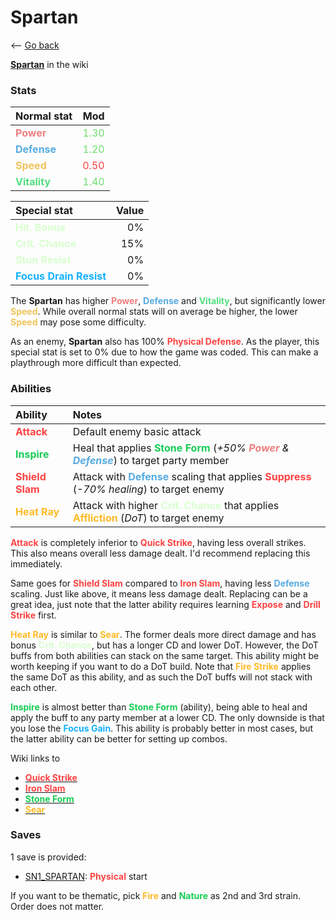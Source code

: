 # Spartan

<-- [Go back](../README.md)

[**Spartan**](https://sonny.wiki.gg/wiki/Spartan) in the wiki

### Stats

| Normal stat | Mod |
| :---------- | --: |
| <font color="#f07e7e">**Power**</font>    | <font color="#6fde6e">1.30</font> |
| <font color="#56abe1">**Defense**</font>  | <font color="#6fde6e">1.20</font> |
| <font color="#f1c45b">**Speed**</font>    | <font color="#ff4242">0.50</font> |
| <font color="#52de80">**Vitality**</font> | <font color="#6fde6e">1.40</font> |

| Special stat       | Value |
| :----------------- | ----: |
| <font color="#d8ffce">**Hit. Bonus**</font>         |    0% |
| <font color="#d8ffce">**Crit. Chance**</font>       |   15% |
| <font color="#d8ffce">**Stun Resist**</font>        |    0% |
| <font color="#14b1ff">**Focus Drain Resist**</font> |    0% |

The **Spartan** has higher <font color="#f07e7e">**Power**</font>, <font color="#56abe1">**Defense**</font> and <font color="#52de80">**Vitality**</font>, but significantly lower <font color="#f1c45b">**Speed**</font>. While overall normal stats will on average be higher, the lower <font color="#f1c45b">**Speed**</font> may pose some difficulty.

As an enemy, **Spartan** also has 100% <font color="#ff4242">**Physical Defense**</font>. As the player, this special stat is set to 0% due to how the game was coded. This can make a playthrough more difficult than expected.

### Abilities

| Ability | Notes |
| :------ | :---- |
| <font color="#ff4242">**Attack**</font>      | Default enemy basic attack |
| <font color="#16cc54">**Inspire**</font>     | Heal that applies <font color="#16cc54">**Stone Form**</font> (*+50% <font color="#f07e7e">**Power**</font> & <font color="#56abe1">**Defense**</font>*) to target party member |
| <font color="#ff4242">**Shield Slam**</font> | Attack with <font color="#56abe1">**Defense**</font> scaling that applies <font color="#ff4242">**Suppress**</font> (*-70% healing*) to target enemy |
| <font color="#ffba26">**Heat Ray**</font>    | Attack with higher <font color="#d8ffce">**Crit. Chance**</font> that applies <font color="#ffba26">**Affliction**</font> (*DoT*) to target enemy |

<font color="#ff4242">**Attack**</font> is completely inferior to <font color="#ff4242">**Quick Strike**</font>, having less overall strikes. This also means overall less damage dealt. I'd recommend replacing this immediately.

Same goes for <font color="#ff4242">**Shield Slam**</font> compared to <font color="#ff4242">**Iron Slam**</font>, having less <font color="#56abe1">**Defense**</font> scaling. Just like above, it means less damage dealt. Replacing can be a great idea, just note that the latter ability requires learning <font color="#ff4242">**Expose**</font> and <font color="#ff4242">**Drill Strike**</font> first.

<font color="#ffba26">**Heat Ray**</font> is similar to <font color="#ffba26">**Sear**</font>. The former deals more direct damage and has bonus <font color="#d8ffce">**Crit. Chance**</font>, but has a longer CD and lower DoT. However, the DoT buffs from both abilities can stack on the same target. This ability might be worth keeping if you want to do a DoT build. Note that <font color="#ffba26">**Fire Strike**</font> applies the same DoT as this ability, and as such the DoT buffs will not stack with each other.

<font color="#16cc54">**Inspire**</font> is almost better than <font color="#16cc54">**Stone Form**</font> (ability), being able to heal and apply the buff to any party member at a lower CD. The only downside is that you lose the <font color="#14b1ff">**Focus Gain**</font>. This ability is probably better in most cases, but the latter ability can be better for setting up combos.

Wiki links to

- [<font color="#ff4242">**Quick Strike**</font>](https://sonny.wiki.gg/wiki/Quick_Strike_(Sonny_2017))
- [<font color="#ff4242">**Iron Slam**</font>](https://sonny.wiki.gg/wiki/Iron_Slam)
- [<font color="#16cc54">**Stone Form**</font>](https://sonny.wiki.gg/wiki/Stone_Form)
- [<font color="#ffba26">**Sear**</font>](https://sonny.wiki.gg/wiki/Sear)

### Saves

1 save is provided:

- [SN1_SPARTAN](./SN1_Spartan): <font color="#ff4242">**Physical**</font> start

If you want to be thematic, pick <font color="#ffba26">**Fire**</font> and <font color="#16cc54">**Nature**</font> as 2nd and 3rd strain. Order does not matter.